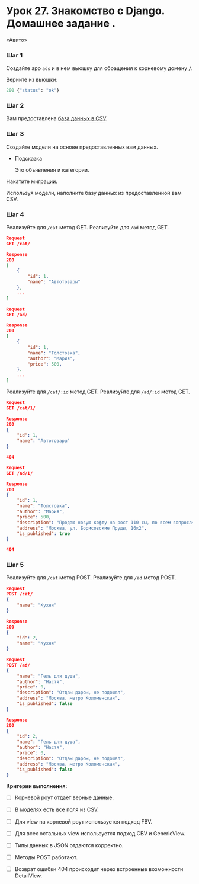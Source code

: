 # **Урок 27. Знакомство с Django. Домашнее задание .**

 «Авито» 

### Шаг 1



Создайте app `ads` и в нем вьюшку для обращения к корневому домену  `/`.

Верните из вьюшки:

```python
200 {"status": "ok"}
```

### Шаг 2

Вам предоставлена [база данных в CSV](https://github.com/skypro-008/lesson27_project_source).


### Шаг 3

Создайте модели на основе предоставленных вам данных. 

- Подсказка
    
     Это объявления и категории.
    

Накатите миграции.

Используя модели, наполните базу данных из предоставленной вам CSV.

### Шаг 4

Реализуйте для `/cat` метод GET.
Реализуйте для `/ad` метод GET.

```json
Request
GET /cat/

Response
200
[
	{
		"id": 1,
		"name": "Автотовары"
	},
	...
]

Request
GET /ad/

Response
200
[
	{
		"id": 1,
		"name": "Толстовка",
		"author": "Мария",
		"price": 500,
	},
	...
] 

```

Реализуйте для `/cat/:id` метод GET.
Реализуйте для `/ad/:id` метод GET.

```json
Request
GET /cat/1/

Response
200
{
	"id": 1,
	"name": "Автотовары"
}

404

Request
GET /ad/1/

Response
200
{
	"id": 1,
	"name": "Толстовка",
	"author": "Мария",
	"price": 500,
	"description": "Продаю новую кофту на рост 110 см, по всем вопросам пишите", 
	"address": "Москва, ул. Борисовские Пруды, 16к2",
	"is_published": true
}

404

```

### Шаг 5

Реализуйте для `/cat` метод POST.
Реализуйте для `/ad` метод POST.

```json
Request
POST /cat/
{
	"name": "Кухня"
}

Response
200
{
	"id": 2,
	"name": "Кухня"
}

Request
POST /ad/
{
	"name": "Гель для душа",
	"author": "Настя",
	"price": 0,
	"description": "Отдам даром, не подошел", 
	"address": "Москва, метро Коломенская",
	"is_published": false
}

Response
200
{
	"id": 2,
	"name": "Гель для душа",
	"author": "Настя",
	"price": 0,
	"description": "Отдам даром, не подошел", 
	"address": "Москва, метро Коломенская",
	"is_published": false
}
```

**Критерии выполнения:**

- [ ]  Корневой роут отдает верные данные.
- [ ]  В моделях есть все поля из CSV.
- [ ]  Для view на корневой роут используется подход FBV.
- [ ]  Для всех остальных view используется подход CBV и GenericView.
- [ ]  Типы данных в JSON отдаются корректно.
- [ ]  Методы POST работают.
- [ ]  Возврат ошибки 404 происходит через встроенные возможности DetailView.







